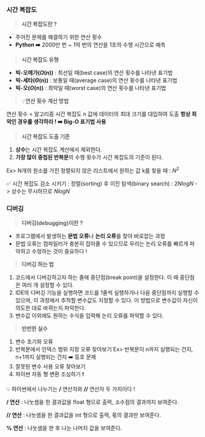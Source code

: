 ### 시간 복잡도

> **시간 복잡도란 ?**
> 
- 주어진 문제를 해결하기 위한 연산 횟수
- **Python ➡️** 2000만 번 ~ 1억 번의 연산을 1초의 수행 시간으로 예측


> **시간 복잡도 유형**
> 
- **빅-오메가($\Omega$(n))** : 최선일 때(best case)의 연산 횟수를 나타낸 표기법
- **빅-세타($\Theta$(n))** : 보통일 때(average case)의 연산 횟수를 나타낸 표기법
- **빅-오($O$(n))** : 최악일 때(worst case)의 연산 횟수를 나타낸 표기법

> 💡**연산 횟수 계산 방법**

연산 횟수 = 알고리즘 시간 복잡도 n 값에 데이터의 최대 크기를 대입하여 도출
**항상 최악인 경우를 생각하라 ! ➡️ Big-O 표기법 사용**

</aside>

> **시간 복잡도 도출 기준**
> 
1. **상수**는 시간 복잡도 계산에서 제외한다.
2. **가장 많이 중첩된 반복문**의 수행 횟수가 시간 복잡도의 기준이 된다. 

>
Ex> N개의 원소를 가진 정렬되지 않은 리스트에서 원하는 값 k를 찾을 때 : $N^2$
>
✅ 시간 복잡도 감소 시키기 : 정렬(sorting) 후 이진 탐색(binary search) : $2NlogN$ -> 상수는 무시하므로 $NlogN$

### 디버깅

> **디버깅(debugging)이란 ?**
> 
- 프로그램에서 발생하는 **문법 오류**나 **논리 오류**를 찾아 바로잡는 과정
- 문법 오류는 컴파일러가 충분히 잡아줄 수 있으므로 우리는 논리 오류를 빠르게 파악하고 수정하는 것이 중요하다 !

> **디버깅 하는 법**
> 
1. 코드에서 디버깅하고자 하는 줄에 중단점(break point)을 설정한다. 이 때 중단점은 여러 개 설정할 수 있다.
2. IDE의 디버깅 기능을 실행하면 코드를 1줄씩 실행하거나 다음 중단점까지 실행할 수 있으며, 이 과정에서 추적할 변수값도 지정할 수 있다. 이 방법으로 변수값이 자신이 의도한 대로 바뀌는지 파악한다. 
3. 변수값 이외에도 원하는 수식을 입력해 논리 오류를 파악할 수 있다.

> **빈번한 실수**
> 
1. 변수 초기화 오류
2. 반복문에서 인덱스 범위 지정 오류 찾아보기
Ex> 반복문이 n까지 실행되는 건지, n+1까지 실행되는 건지 ➡️ 등호 문제
3. 잘못된 변수 사용 오류 찾아보기
4. 파이썬 자동 형 변환 조심하기 ❗️


💡 파이썬에서 나누기는 **/** 연산자와 **//** 연산자 두 가지이다 ! 
>
**/ 연산** : 나눗셈을 한 결과값을 float 형으로 출력, 소수점의 결과까지 보여준다.
>
**// 연산** : 나눗셈을 한 결과값을 int 형으로 출력, 몫의 결과만 보여준다.
>
**% 연산** : 나눗셈을 한 후 나눈 나머지 값을 보여준다.
